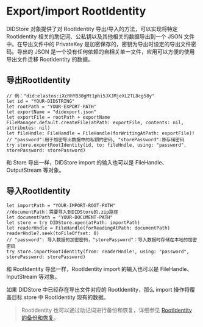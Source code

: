 # Export/import RootIdentity

DIDStore 对象提供了对 RootIdentity 导出/导入的方法，可以实现将特定 RootIdentity 相关的助记词、公私钥以及其他相关的数据导出到一个 JSON 文件中。在导出文件中的 PrivateKey 是加密保存的，密钥为导出时设定的导出文件密码。导出的 JSON 是一个没有任何依赖的自相关单一文件，应用可以方便的使用导出文件迁移 RootIdentity 的数据。

## 导出RootIdentity

```
// 例："did:elastos:iXcRhYB38gMt1phi5JXJMjeXL2TL8cg58y"
let id = "YOUR-DIDSTRING"
let rootPath = "YOUR-EXPORT-PATH"
let exportName = "didexport.json"
let exportFile = rootPath + exportName
FileManager.default.createFile(atPath: exportFile, contents: nil, attributes: nil)
let fileHndle: FileHandle = FileHandle(forWritingAtPath: exportFile)!
// "password":用于加密导出数据中的私钥的密码, "storePassword":原存储密码
try store.exportRootIdentity(id, to: fileHndle, using: "password", storePassword: storePassword)
```

和 Store 导出一样，DIDStore import 的输入也可以是 FileHandle、OutputStream 等对象。

## 导入RootIdentity

```
let importPath = "YOUR-IMPORT-ROOT-PATH"
//documentPath：需要导入到DIDStore的.zip路径
let documentPath = "YOUR-DOCUMENT-PATH"
let store = try DIDStore.open(atPath: importPath)
let readerHndle = FileHandle(forReadingAtPath: documentPath)
readerHndle?.seek(toFileOffset: 0)
// "password": 导入数据的加密密码，"storePassword"：导入数据时存储在本地的加密密码
try store.importRootIdentity(from: readerHndle!, using: "password", storePassword: storePassword)
```

和 RootIdentity  导出一样，RootIdentity  import 的输入也可以是 FileHandle、InputStream 等对象。

如果 DIDStore 中已经存在导出文件对应的 RootIdentity，那么 import 操作将覆盖目标 store 中 RootIdentity 现有的数据。

> RootIdentity 也可以通过助记词进行备份和恢复，详细参见 [RootIdentity 的备份和恢复](../rootidentity/backup-restore-rootidentity.md)。

